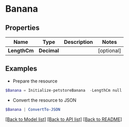 # Banana
## Properties

Name | Type | Description | Notes
------------ | ------------- | ------------- | -------------
**LengthCm** | **Decimal** |  | [optional] 

## Examples

- Prepare the resource
```powershell
$Banana = Initialize-petstoreBanana  -LengthCm null
```

- Convert the resource to JSON
```powershell
$Banana | ConvertTo-JSON
```

[[Back to Model list]](../README.md#documentation-for-models) [[Back to API list]](../README.md#documentation-for-api-endpoints) [[Back to README]](../README.md)

